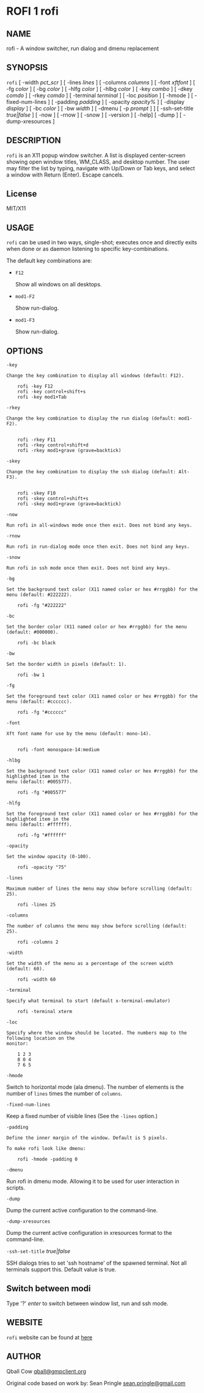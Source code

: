 ROFI 1 rofi
===========

NAME
----

rofi - A window switcher, run dialog and dmenu replacement

SYNOPSIS
--------

`rofi` [ -width *pct_scr* ] [ -lines *lines* ] [ -columns *columns* ] [ -font *xftfont* ] [ -fg *color* ]
[ -bg *color* ] [ -hlfg *color* ] [ -hlbg *color* ] [ -key *combo* ] [ -dkey *comdo* ] [ -rkey *comdo* ]
[ -terminal *terminal* ] [ -loc *position* ] [ -hmode ] [ -fixed-num-lines ] [ -padding *padding* ]
[ -opacity *opacity%* ] [ -display *display* ] [ -bc *color* ] [ -bw *width* ] [ -dmenu [ -p *prompt* ] ]
[ -ssh-set-title *true|false* ] [ -now ] [ -rnow ] [ -snow ] [ -version ] [ -help] [ -dump ] 
[ -dump-xresources ]

DESCRIPTION
-----------
`rofi` is an X11 popup window switcher. A list is displayed center-screen showing open window titles, WM_CLASS, and desktop number. 
The user may filter the list by typing, navigate with Up/Down or Tab keys, and select a window with Return (Enter). Escape cancels.

License
-------

MIT/X11

USAGE
-----

`rofi` can be used in two ways, single-shot; executes once and directly exits when done or as
daemon listening to specific key-combinations.

The default key combinations are:

* `F12`

   Show all windows on all desktops.

* `mod1-F2`

   Show run-dialog.

* `mod1-F3`

   Show run-dialog.


OPTIONS
-------
`-key`

    Change the key combination to display all windows (default: F12).

        rofi -key F12
        rofi -key control+shift+s
        rofi -key mod1+Tab


`-rkey`

    Change the key combination to display the run dialog (default: mod1-F2).


        rofi -rkey F11
        rofi -rkey control+shift+d
        rofi -rkey mod1+grave (grave=backtick)


`-skey`

    Change the key combination to display the ssh dialog (default: Alt-F3).


        rofi -skey F10
        rofi -skey control+shift+s
        rofi -skey mod1+grave (grave=backtick)


`-now`

    Run rofi in all-windows mode once then exit. Does not bind any keys.

`-rnow`

    Run rofi in run-dialog mode once then exit. Does not bind any keys.

`-snow`

    Run rofi in ssh mode once then exit. Does not bind any keys.

`-bg`

    Set the background text color (X11 named color or hex #rrggbb) for the menu (default: #222222).

        rofi -fg "#222222"


`-bc`

    Set the border color (X11 named color or hex #rrggbb) for the menu (default: #000000).

        rofi -bc black


`-bw`

    Set the border width in pixels (default: 1).

        rofi -bw 1


`-fg`

    Set the foreground text color (X11 named color or hex #rrggbb) for the menu (default: #cccccc).

        rofi -fg "#cccccc"

`-font`

    Xft font name for use by the menu (default: mono-14).


        rofi -font monospace-14:medium


`-hlbg`

    Set the background text color (X11 named color or hex #rrggbb) for the highlighted item in the
    menu (default: #005577).

        rofi -fg "#005577"


`-hlfg`

    Set the foreground text color (X11 named color or hex #rrggbb) for the highlighted item in the
    menu (default: #ffffff).

        rofi -fg "#ffffff"


`-opacity`

    Set the window opacity (0-100).

        rofi -opacity "75"

`-lines`

    Maximum number of lines the menu may show before scrolling (default: 25).

        rofi -lines 25

`-columns`

    The number of columns the menu may show before scrolling (default: 25).

        rofi -columns 2

`-width`

    Set the width of the menu as a percentage of the screen width (default: 60).

        rofi -width 60

`-terminal`

    Specify what terminal to start (default x-terminal-emulator)

        rofi -terminal xterm

`-loc`

    Specify where the window should be located. The numbers map to the following location on the
    monitor:

        1 2 3
        8 0 4
        7 6 5

`-hmode`

  Switch to horizontal mode (ala dmenu). The number of elements is the number of `lines` times the
  number of `columns`.

`-fixed-num-lines`

   Keep a fixed number of visible lines (See the `-lines` option.)

`-padding`

    Define the inner margin of the window. Default is 5 pixels.

    To make rofi look like dmenu:

        rofi -hmode -padding 0

`-dmenu`

  Run rofi in dmenu mode. Allowing it to be used for user interaction in scripts.

`-dump`

  Dump the current active configuration to the command-line.

`-dump-xresources`

  Dump the current active configuration in xresources format to the command-line.

`-ssh-set-title` *true|false*

  SSH dialogs tries to set 'ssh hostname' of the spawned terminal.
  Not all terminals support this.
  Default value is true.


Switch between modi
-------------------

Type '?' *enter* to switch between window list, run and ssh mode.

WEBSITE
-------

`rofi` website can be found at [here](https://davedavenport.github.io/rofi/)

AUTHOR
------
Qball Cow <qball@gmpclient.org>

Original code based on work by: Sean Pringle <sean.pringle@gmail.com>
